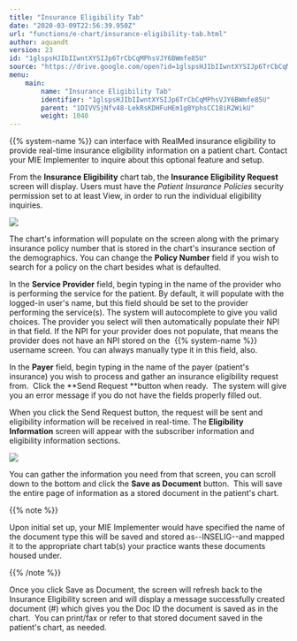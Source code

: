 ```yaml
---
title: "Insurance Eligibility Tab"
date: "2020-03-09T22:56:39.950Z"
url: "functions/e-chart/insurance-eligibility-tab.html"
author: aquandt
version: 23
id: "1glspsHJIbIIwntXYSIJp6TrCbCqMPhsVJY6BWmfe85U"
source: "https://drive.google.com/open?id=1glspsHJIbIIwntXYSIJp6TrCbCqMPhsVJY6BWmfe85U"
menu:
    main:
        name: "Insurance Eligibility Tab"
        identifier: "1glspsHJIbIIwntXYSIJp6TrCbCqMPhsVJY6BWmfe85U"
        parent: "1DIVVSjNfv48-LekRsKDHFuHEm1gBYphsCC18iR2WikU"
        weight: 1040
---
```

{{% system-name %}} can interface with RealMed insurance eligibility to provide real-time insurance eligibility information on a patient chart. Contact your MIE Implementer to inquire about this optional feature and setup.

From the **Insurance Eligibility** chart tab, the **Insurance Eligibility Request** screen will display. Users must have the *Patient Insurance Policies* security permission set to at least View, in order to run the individual eligibility inquiries.



![](insurance-eligibility-tab.images/image2.png)



The chart's information will populate on the screen along with the primary insurance policy number that is stored in the chart's insurance section of the demographics. You can change the **Policy Number** field if you wish to search for a policy on the chart besides what is defaulted.

In the **Service Provider** field, begin typing in the name of the provider who is performing the service for the patient. By default, it will populate with the logged-in user's name, but this field should be set to the provider performing the service(s). The system will autocomplete to give you valid choices. The provider you select will then automatically populate their NPI in that field. If the NPI for your provider does not populate, that means the provider does not have an NPI stored on the  {{% system-name %}} username screen. You can always manually type it in this field, also.

In the **Payer** field, begin typing in the name of the payer (patient's insurance) you wish to process and gather an insurance eligibility request from.  Click the **Send Request **button when ready.  The system will give you an error message if you do not have the fields properly filled out.

When you click the Send Request button, the request will be sent and eligibility information will be received in real-time. The **Eligibility Information** screen will appear with the subscriber information and eligibility information sections.



![](insurance-eligibility-tab.images/image1.png)



You can gather the information you need from that screen, you can scroll down to the bottom and click the **Save as Document** button.  This will save the entire page of information as a stored document in the patient's chart.  

{{% note %}}

Upon initial set up, your MIE Implementer would have specified the name of the document type this will be saved and stored as--INSELIG--and mapped it to the appropriate chart tab(s) your practice wants these documents housed under.

{{% /note %}}


Once you click Save as Document, the screen will refresh back to the Insurance Eligibility screen and will display a message successfully created document (#) which gives you the Doc ID the document is saved as in the chart.  You can print/fax or refer to that stored document saved in the patient's chart, as needed.



